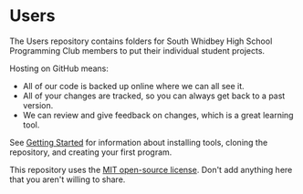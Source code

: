 # Users

The Users repository contains folders for South Whidbey High School Programming Club
members to put their individual student projects.

Hosting on GitHub means:

*  All of our code is backed up online where we can all see it.
*  All of your changes are tracked, so you can always get back to a past version.
*  We can review and give feedback on changes, which is a great learning tool.

See [Getting Started](Help/Getting-Started.md) for information about installing
tools, cloning the repository, and creating your first program.

This repository uses the [MIT open-source license](LICENSE). Don't add anything 
here that you aren't willing to share.


